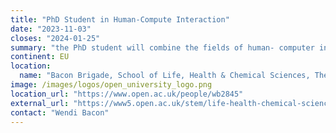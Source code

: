 ```yaml
---
title: "PhD Student in Human-Compute Interaction"
date: "2023-11-03"
closes: "2024-01-25"
summary: "the PhD student will combine the fields of human- computer interaction, single cell bioinformatics, and public data inference to build user-friendly Galaxy workflows that allow bench biologists to explore their data in a context of petabytes of public references. The student must be a [UK home student](https://www.ukri.org/what-we-do/developing-people-and-skills/esrc/funding-for-postgraduate-training-and-development/eligibility-for-studentship-funding)."
continent: EU
location:
  name: "Bacon Brigade, School of Life, Health & Chemical Sciences, The Open University, Milton Keynes, United Kingdom"
image: /images/logos/open_university_logo.png
location_url: "https://www.open.ac.uk/people/wb2845"
external_url: "https://www5.open.ac.uk/stem/life-health-chemical-sciences/sites/www.open.ac.uk.stem.life-health-chemical-sciences/files/files/2024_Bacon_EPSRC-DTP.pdf"
contact: "Wendi Bacon"
---
```

